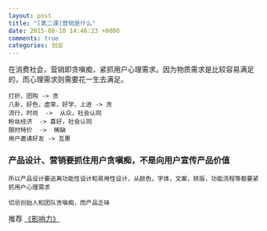 ```yaml
---
layout: post
title: "[第二课]营销是什么"
date: 2015-08-10 14:48:23 +0800
comments: true
categories: 创业
---
```


在消费社会，营销即贪嗔痴，紧抓用户心理需求。因为物质需求是比较容易满足的，而心理需求则需要花一生去满足。

```
打折，团购 -> 贪
八卦，好色，虚荣，好学，上进 -> 贪
流行，时尚  ->  从众，社会认同
粉丝经济  -> 喜好，社会认同
限时特价  ->  稀缺
用户邀请好友 -> 互惠
```

### 产品设计、营销要抓住用户贪嗔痴，不是向用户宣传产品价值
 
```
所以产品设计要逃离功能性设计和易用性设计，从颜色，字体，文案，排版，功能流程等都要紧抓用户心理需求
``` 

```
切忌创始人和团队贪嗔痴，而产品乏味
```

推荐 [《影响力》](http://book.douban.com/subject/5287474/)